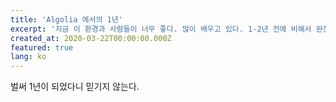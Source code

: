 ```yaml
---
title: 'Algolia 에서의 1년'
excerpt: '지금 이 환경과 사람들이 너무 좋다. 많이 배우고 있다. 1-2년 전에 비해서 완전히 다른 사람이 되어가고 있는 것 같다.'
created_at: 2020-03-22T00:00:00.000Z
featured: true
lang: ko
---
```


벌써 1년이 되었다니 믿기지 않는다.
